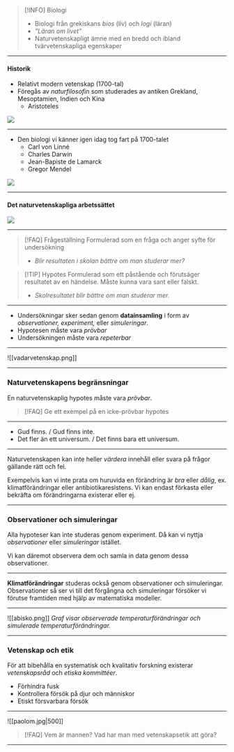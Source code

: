 
>[!INFO] Biologi
>- Biologi från grekiskans *bios* (liv) och *logi* (läran)
  >  - *"Läran om livet"*
>- Naturvetenskapligt ämne med en bredd och ibland tvärvetenskapliga egenskaper

---

#### Historik

- Relativt modern vetenskap (1700-tal)
- Föregås av *naturfilosofin* som studerades av antiken Grekland, Mesoptamien, Indien och Kina
    - Aristoteles

![](https://hackmd.io/_uploads/BJXzWNoTn.png )

---

- Den biologi vi känner igen idag tog fart på 1700-talet
    - Carl von Linné
    - Charles Darwin
    - Jean-Bapiste de Lamarck
    - Gregor Mendel
    
![](https://hackmd.io/_uploads/SyK1m4iph.png)

---

#### Det naturvetenskapliga arbetssättet

![](https://hackmd.io/_uploads/rJDiXViph.png)

---

>[!FAQ] Frågeställning
>Formulerad som en fråga och anger syfte för undersökning
>- *Blir resultaten i skolan bättre om man studerar mer?*

>[!TIP] Hypotes
>Formulerad som ett påstående och förutsäger resultatet av en händelse. Måste kunna vara sant eller falskt.
>- *Skolresultatet blir bättre om man studerar mer.*

---

- Undersökningar sker sedan genom **datainsamling** i form av *observationer, experiment,* eller *simuleringar*.
- Hypotesen måste vara *prövbar*
- Undersökningen måste vara *repeterbar*

---


![[vadarvetenskap.png]]

---

### Naturvetenskapens begränsningar

En naturvetenskaplig hypotes måste vara *prövbar*.

>[!FAQ] Ge ett exempel på en icke-prövbar hypotes


---

- Gud finns. / Gud finns inte.
- Det fler än ett universum. / Det finns bara ett universum.

---

Naturvetenskapen kan inte heller *värdera* innehåll eller svara på frågor gällande rätt och fel.

Exempelvis kan vi inte prata om huruvida en förändring är *bra* eller *dålig*, ex. klimatförändringar eller antibiotikaresistens. Vi kan endast förkasta eller bekräfta om förändringarna existerar eller ej.

---

### Observationer och simuleringar

Alla hypoteser kan inte studeras genom experiment. Då kan vi nyttja *observationer* eller *simuleringar* istället.

Vi kan däremot observera dem och samla in data genom dessa observationer.

---

**Klimatförändringar** studeras också genom observationer och simuleringar. Observationer så ser vi till det förgångna och simuleringar försöker vi förutse framtiden med hjälp av matematiska modeller.

---

![[abisko.png]]
*Graf visar observerade temperaturförändringar och simulerade temperaturförändringar.*

---

### Vetenskap och etik

För att bibehålla en systematisk och kvalitativ forskning existerar *vetenskapsråd* och *etiska kommittéer*.

- Förhindra fusk
- Kontrollera försök på djur och människor
- Etiskt försvarbara försök

---

![[paolom.jpg|500]]


>[!FAQ] ‎Vem är mannen? Vad har man med vetenskapsetik att göra?

---